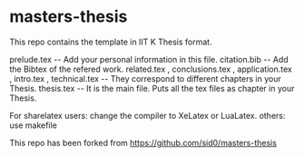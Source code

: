 # masters-thesis

This repo contains the template in IIT K Thesis format.


prelude.tex -- Add your personal information in this file.
citation.bib -- Add the Bibtex of the refered work.
related.tex , conclusions.tex , application.tex , intro.tex , technical.tex -- They correspond to different chapters in your Thesis.
thesis.tex  -- It is the main file. Puts all the tex files as chapter in your Thesis. 


For sharelatex users: change the compiler to XeLatex or LuaLatex.
others: use makefile




This repo has been forked from https://github.com/sid0/masters-thesis

